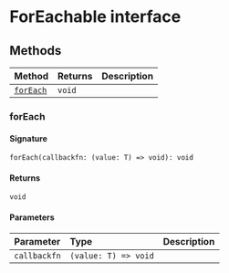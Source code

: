 # ForEachable interface











## Methods

| Method	   |  Returns	| Description|
|:-------------|:-------|:-----------|
|[`forEach`](#foreach)      | `void` |  |




### forEach



#### Signature
`forEach(callbackfn: (value: T) => void): void`

#### Returns
`void`


#### Parameters


| Parameter	   | Type    | Description |
|:-------------|:---------------|:------------|
| `callbackfn`    | `(value: T) => void` |  |

